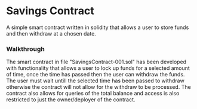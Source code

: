 # Savings Contract

A simple smart contract written in solidity that allows a user to store funds and then withdraw at a chosen date.

### Walkthrough

The smart contract in file "SavingsContract-001.sol" has been developed with functionality that allows a user to lock up funds for a selected amount of time, once the time 
has passed then the user can withdraw the funds. The user must wait untill the selected time has been passed to withdraw otherwise the contract will not allow for the withdraw 
to be processed. The contract also allows for queries of the total balance and access is also restricted to just the owner/deployer of the contract. 
